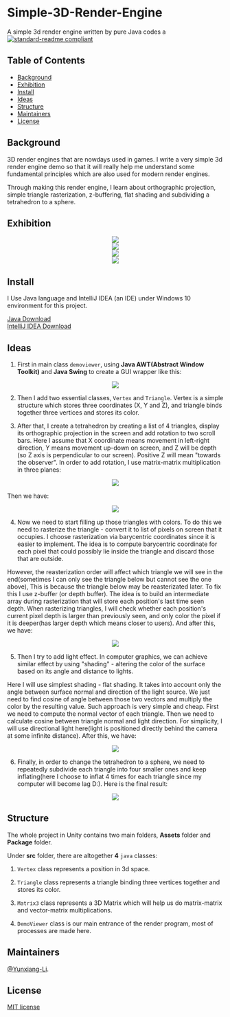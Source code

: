 # Simple-3D-Render-Engine

A simple 3d render engine written by pure Java codes
a
[![standard-readme compliant](https://img.shields.io/badge/readme%20style-standard-brightgreen.svg?style=flat-square)](https://github.com/RichardLitt/standard-readme)

## Table of Contents

- [Background](#Background)
- [Exhibition](#Exhibition)
- [Install](#install)
- [Ideas](#Ideas)
- [Structure](#Structure)
- [Maintainers](#Maintainers)
- [License](#license)

## Background

3D render engines that are nowdays used in games. I write a very simple 3d render engine demo so that it will really help me understand some fundamental principles which are also used for modern render engines.

Through making this render engine, I learn about orthographic projection, simple triangle rasterization, z-buffering, flat shading and subdividing a tetrahedron to a sphere.

## Exhibition

<div align="center"> <img src="https://github.com/Yunxiang-Li/Simple-3D-Render-Engine/blob/main/Screenshots%20and%20GIFs/Simple%20projection.gif"/> </div>

<div align="center"> <img src="https://github.com/Yunxiang-Li/Simple-3D-Render-Engine/blob/main/Screenshots%20and%20GIFs/Color%20projection.gif"/> </div>

<div align="center"> <img src="https://github.com/Yunxiang-Li/Simple-3D-Render-Engine/blob/main/Screenshots%20and%20GIFs/Shader%20projection.gif"/> </div>

<div align="center"> <img src="https://github.com/Yunxiang-Li/Simple-3D-Render-Engine/blob/main/Screenshots%20and%20GIFs/Final%20Sphere.gif"/> </div>

## Install

I Use Java language and IntelliJ IDEA (an IDE) under Windows 10 environment for this project.

[Java Download](https://www.java.com/en/download/)<br>
[IntelliJ IDEA Download](https://www.jetbrains.com/idea/download/#section=windows)<br>

## Ideas

1. First in main class `demoviewer`, using **Java AWT(Abstract Window Toolkit)** and **Java Swing** to create a GUI wrapper like this:

<div align="center"> <img src="https://github.com/Yunxiang-Li/Simple-3D-Render-Engine/blob/main/Screenshots%20and%20GIFs/GUI%20wrapper.png"/> </div>

2. Then I add two essential classes, `Vertex` and `Triangle`. Vertex is a simple structure which stores three coordinates (X, Y and Z), and triangle binds together three vertices and stores its color. 

3. After that, I create a tetrahedron by creating a list of 4 triangles, display its orthographic projection in the screen and add rotation to two scroll bars. Here I assume that X coordinate means movement in left-right direction, Y means movement up-down on screen, and Z will be depth (so Z axis is perpendicular to our screen). Positive Z will mean "towards the observer". In order to add rotation, I use matrix-matrix multiplication in three planes:

<div align="center"> <img src="https://github.com/Yunxiang-Li/Simple-3D-Render-Engine/blob/main/Screenshots%20and%20GIFs/matrix%20for%20rotation.JPG"/> </div>

Then we have:

<div align="center"> <img src="https://github.com/Yunxiang-Li/Simple-3D-Render-Engine/blob/main/Screenshots%20and%20GIFs/Simple%20projection.gif"/> </div>

4. Now we need to start filling up those triangles with colors. To do this we need to rasterize the triangle - convert it to list of pixels on screen that it occupies.
I choose rasterization via barycentric coordinates since it is easier to implement. The idea is to compute barycentric coordinate for each pixel that could possibly lie inside the triangle and discard those that are outside.

However, the reasterization order will affect which triangle we will see in the end(sometimes I can only see the triangle below but cannot see the one above), This is because the triangle below may be reasterizated later. To fix this I use z-buffer (or depth buffer). The idea is to build an intermediate array during rasterization that will store each position's last time seen depth. When rasterizing triangles, I will check whether each position's current pixel depth is larger than previously seen, and only color the pixel if it is deeper(has larger depth which means closer to users). And after this, we have:

<div align="center"> <img src="https://github.com/Yunxiang-Li/Simple-3D-Render-Engine/blob/main/Screenshots%20and%20GIFs/Color%20projection.gif"/> </div>

5. Then I try to add light effect. In computer graphics, we can achieve similar effect by using "shading" - altering the color of the surface based on its angle and distance to lights.

Here I will use simplest shading - flat shading. It takes into account only the angle between surface normal and direction of the light source. We just need to find cosine of angle between those two vectors and multiply the color by the resulting value. Such approach is very simple and cheap. First we need to compute the normal vector of each triangle. Then we need to calculate cosine between triangle normal and light direction. For simplicity, I will use directional light here(light is positioned directly behind the camera at some infinite distance).
After this, we have:

<div align="center"> <img src="https://github.com/Yunxiang-Li/Simple-3D-Render-Engine/blob/main/Screenshots%20and%20GIFs/Shader%20projection.gif"/> </div>

6. Finally, in order to change the tetrahedron to a sphere, we need to repeatedly subdivide each triangle into four smaller ones and keep inflating(here I choose to inflat 4 times for each triangle since my computer will become lag D:). Here is the final result:

<div align="center"> <img src="https://github.com/Yunxiang-Li/Simple-3D-Render-Engine/blob/main/Screenshots%20and%20GIFs/Final%20Sphere.gif"/> </div>

## Structure

The whole project in Unity contains two main folders, **Assets** folder and **Package** folder.

Under **src** folder, there are altogether **4** `java` classes:

1. `Vertex` class represents a position in 3d space.

2. `Triangle` class represents a triangle binding three vertices  together and stores its color.

3. `Matrix3` class represents a 3D Matrix which will help us do matrix-matrix and vector-matrix multiplications.

4. `DemoViewer` class is our main entrance of the render program, most of processes are made here.

## Maintainers

[@Yunxiang-Li](https://github.com/Yunxiang-Li).

## License

[MIT license](https://github.com/Yunxiang-Li/Simple-3D-Render-Engine/blob/main/LICENSE)

